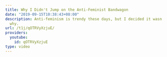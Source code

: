 ```yaml
---
title: Why I Didn't Jump on the Anti-Feminist Bandwagon
date: "2019-09-15T10:38:43+08:00"
description: Anti-feminism is trendy these days, but I decided it wasn't for me. Here's
  why.
url: /t1j/qOTRVyXzjuE/
providers:
  youtube:
    id: qOTRVyXzjuE
type: video
---
```

